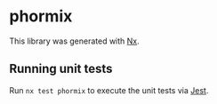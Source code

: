 # phormix

This library was generated with [Nx](https://nx.dev).

## Running unit tests

Run `nx test phormix` to execute the unit tests via [Jest](https://jestjs.io).
